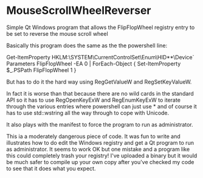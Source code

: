 # MouseScrollWheelReverser
Simple Qt Windows program that allows the FlipFlopWheel registry entry to be set to reverse the mouse scroll wheel

Basically this program does the same as the the powershell line:

Get-ItemProperty HKLM:\SYSTEM\CurrentControlSet\Enum\HID\*\*\Device` Parameters FlipFlopWheel -EA 0 | ForEach-Object { Set-ItemProperty $_.PSPath FlipFlopWheel 1 }

But has to do it the hard way using RegGetValueW and RegSetKeyValueW. 

In fact it is worse than that because there are no wild cards in the standard API so it has to use RegOpenKeyExW and RegEnumKeyExW to iterate through the various entries where powershell can just use * and of course it has to use std::wstring all the way through to cope with Unicode.

It also plays with the manifest to force the program to run as administrator.

This ia a moderately dangerous piece of code. It was fun to write and illustrates how to do edit the Windows registry and get a Qt program to run as administrator. It seems to work OK but one mistake and a program like this could completely trash your registry! I've uploaded a binary but it would be much safer to compile up your own copy after you've checked my code to see that it does what you expect.
